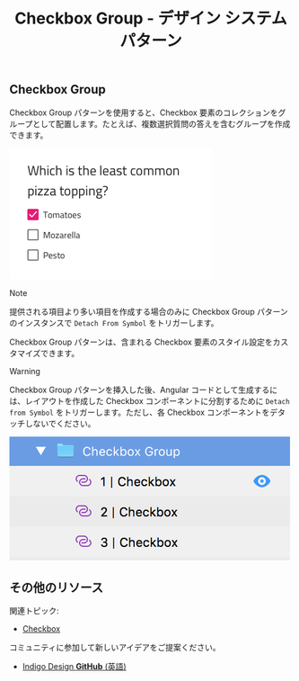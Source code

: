 ﻿---
title: Checkbox Group - デザイン システム パターン
_description: Checkbox Group パターン シンボルは Checkbox 要素のコレクションをグループとして配置します。
_keywords: デザイン システム, Sketch, Ignite UI for Angular, パターン, UI ライブラリ, ウィジェット
_language: ja
---

## Checkbox Group

Checkbox Group パターンを使用すると、Checkbox 要素のコレクションをグループとして配置します。たとえば、複数選択質問の答えを含むグループを作成できます。

<img src="../images/checkbox-group_demo.png" srcset="../images/checkbox-group_demo@2x.png 2x" />

> [!Note]
> 提供される項目より多い項目を作成する場合のみに Checkbox Group パターンのインスタンスで `Detach From Symbol` をトリガーします。

Checkbox Group パターンは、含まれる Checkbox 要素のスタイル設定をカスタマイズできます。

> [!WARNING]
> Checkbox Group パターンを挿入した後、Angular コードとして生成するには、レイアウトを作成した Checkbox コンポーネントに分割するために `Detach from Symbol` をトリガーします。ただし、各 Checkbox コンポーネントをデタッチしないでください。

<img src="../images/checkbox_group_detach.png" />

## その他のリソース

関連トピック:

- [Checkbox](../components/checkbox.md)
  <div class="divider--half"></div>

コミュニティに参加して新しいアイデアをご提案ください。

- [Indigo Design **GitHub** (英語)](https://github.com/IgniteUI/design-system-docfx)
